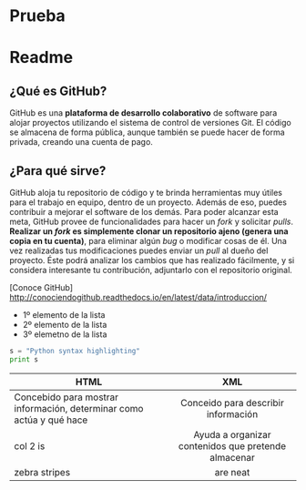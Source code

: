 # Prueba
# Readme
## ¿Qué es GitHub?
GitHub es una **plataforma de desarrollo colaborativo** de software para alojar proyectos utilizando el sistema de control de versiones Git. El código se almacena de forma pública, aunque también se puede hacer de forma privada, creando una cuenta de pago.
## ¿Para qué sirve?
GitHub aloja tu repositorio de código y te brinda herramientas muy útiles para el trabajo en equipo, dentro de un proyecto. Además de eso, puedes contribuir a mejorar el software de los demás. Para poder alcanzar esta meta, GitHub provee de funcionalidades para hacer un *fork* y solicitar *pulls*. **Realizar un *fork* es simplemente clonar un repositorio ajeno (genera una copia en tu cuenta)**, para eliminar algún *bug* o modificar cosas de él. Una vez realizadas tus modificaciones puedes enviar un *pull* al dueño del proyecto. Éste podrá analizar los cambios que has realizado fácilmente, y si considera interesante tu contribución, adjuntarlo con el repositorio original.

[Conoce GitHub] http://conociendogithub.readthedocs.io/en/latest/data/introduccion/
* 1º elemento de la lista
* 2º elemento de la lista
* 3º elemetno de la lista
```python
s = "Python syntax highlighting"
print s
```
| HTML          | XML         | 
| ------------- |:-------------:|
|    Concebido para mostrar información, determinar como actúa y qué hace|  Conceido para describir información                    | 
| col 2 is      | Ayuda a organizar contenidos que pretende almacenar      |  
| zebra stripes | are neat      | 
